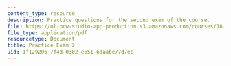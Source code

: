 ```yaml
---
content_type: resource
description: Practice questions for the second exam of the course.
file: https://ol-ocw-studio-app-production.s3.amazonaws.com/courses/18-01-single-variable-calculus-fall-2006/1f1292067f4d0302e6516daabe77d7ec_prexam2b.pdf
file_type: application/pdf
resourcetype: Document
title: Practice Exam 2
uid: 1f129206-7f4d-0302-e651-6daabe77d7ec
---
```


